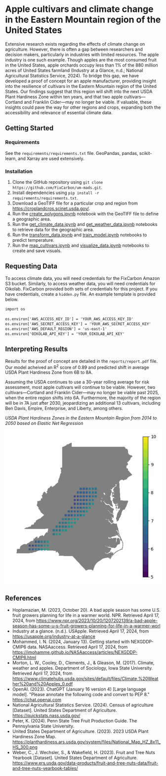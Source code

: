 # Apple cultivars and climate change in the Eastern Mountain region of the United States
Extensive research exists regarding the effects of climate change on agriculture. However, there is often a gap between researchers and decision makers, particularly in industries with limited resources. The apple industry is one such example. Though apples are the most consumed fruit in the United States, apple orchards occupy less than 1% of the 880 million acres of United States farmland (Industry at a Glance, n.d.; National Agricultural Statistics Service, 2024). To bridge this gap, we have developed a proof of concept for an apple manufacturer, providing insight into the resilience of cultivars in the Eastern Mountain region of the United States. Our findings suggest that this region will shift into the next USDA Plant Hardiness Zone within ten years, and that two apple cultivars—Cortland and Franklin Cider—may no longer be viable. If valuable, these insights could pave the way for other regions and crops, expanding both the accessibility and relevance of essential climate data.

## Getting Started
### Requirements
See the `requirements/requirements.txt` file. GeoPandas, pandas, scikit-learn, and Xarray are used extensively.
### Installation
1. Clone the GitHub repository using `git clone https://github.com/FixCarbon/um-mads.git`.
2. Install dependencies using `pip install -r requirements/requirements.txt`.
3. Download a GeoTIFF file for a particular crop and region from https://croplandcros.scinet.usda.gov/.
4. Run the [create_polygons.ipynb](notebooks/create_polygons.ipynb) notebook with the GeoTIFF file to define a geographic area.
5. Run the [get_climate_data.ipynb](notebooks/get_climate_data.ipynb) and [get_weather_data.ipynb](notebooks/get_weather_data.ipynb) notebooks to retrieve data for the geographic area.
6. Run the [transform_data.ipynb](notebooks/transform_data.ipynb) and [train_model.ipynb](notebooks/train_model.ipynb) notebooks to predict temperature.
7. Run the [map_cultivars.ipynb](notebooks/map_cultivars.ipynb) and [visualize_data.ipynb](notebooks/visualize_data.ipynb) notebooks to create and save visuals.
## Requesting Data
To access climate data, you will need credentials for the FixCarbon Amazon S3 bucket. Similarly, to access weather data, you will need credentials for Oikolab. FixCarbon provided both sets of credentials for this project. If you have credentials, create a `hidden.py` file. An example template is provided below.

```
import os

os.environ['AWS_ACCESS_KEY_ID'] = 'YOUR_AWS_ACCESS_KEY_ID'
os.environ['AWS_SECRET_ACCESS_KEY'] = 'YOUR_AWS_SECRET_ACCESS_KEY'
os.environ['AWS_DEFAULT_REGION'] = 'us-east-1'
os.environ['OIKOLAB_API_KEY'] = 'YOUR_OIKOLAB_API_KEY'
```

## Interpreting Results
Results for the proof of concept are detailed in the `reports/report.pdf` file. Our model acheived an R<sup>2</sup> score of 0.89 and predicted shift in average USDA Plant Hardiness Zone from 6B to 8A. 

Assuming the USDA continues to use a 30-year rolling average for risk assessment, most apple cultivars will continue to be viable. However, two cultivars—Cortland and Franklin Cider—may no longer be viable past 2025, when the entire region shifts into 6A. Furthermore, the majority of the region will be in 7A just after 2030, jeopardizing an additional 13 cultivars, including Ben Davis, Empire, Enterprise, and Liberty, among others.

_USDA Plant Hardiness Zones in the Eastern Mountain Region from 2014 to 2050 based on Elastic Net Regression_

![plot](reports/figures/fig4_weather_usda.gif)

## References
* Hoplamazian, M. (2023, October 20). A bad apple season has some U.S. fruit growers planning for life in a warmer world. NPR. Retrieved April 17, 2024, from https://www.npr.org/2023/10/20/1207202139/a-bad-apple-season-has-some-u-s-fruit-growers-planning-for-life-in-a-warmer-worl
* Industry at a glance. (n.d.). USApple. Retrieved April 17, 2024, from https://usapple.org/industry-at-a-glance 
* Mohammed, I. N. (2024, January 13). Getting started with NEXGDDP-CMIP6 data. NASAaccess. Retrieved April 17, 2024, from https://imohamme.github.io/NASAaccess/articles/NEXGDDP-CMIP6.html 
* Morton, L. W., Cooley, D., Clements, J., & Gleason, M. (2017). Climate, weather and apples. Department of Sociology, Iowa State University. Retrieved April 17, 2024, from https://www.climatehubs.usda.gov/sites/default/files/Climate,%20Weather%20and%20Apples_0.pdf
* OpenAI. (2023). ChatGPT (January 16 version 4) [Large language model]. "Please annotate the following code and convert to PEP 8." https://chat.openai.com
* National Agricultural Statistics Service. (2024). Census of agriculture [Dataset]. United States Department of Agriculture. https://quickstats.nass.usda.gov/
* Peter, K. (2024). Penn State Tree Fruit Production Guide. The Pennsylvania State University.
* United States Department of Agriculture. (2023). 2023 USDA Plant Hardiness Zone Map. https://planthardiness.ars.usda.gov/system/files/National_Map_HZ_8x11_HS_300.png 
* Weber, C., J. Wechsler, S., & Wakefield, H. (2023). Fruit and Tree Nuts Yearbook [Dataset]. United States Department of Agriculture. https://www.ers.usda.gov/data-products/fruit-and-tree-nuts-data/fruit-and-tree-nuts-yearbook-tables/
